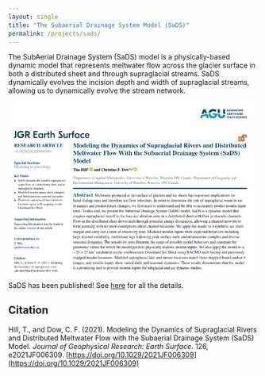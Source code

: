 ```yaml
---
layout: single
title: "The Subaerial Drainage System Model (SaDS)"
permalink: /projects/sads/
---
```


The SubAerial Drainage System (SaDS) model is a physically-based dynamic model that represents meltwater flow across the glacier surface in both a distributed sheet and through supraglacial streams. SaDS dynamically evolves the incision depth and width of supraglacial streams, allowing us to dynamically evolve the stream network.

![](/assets/images/projects/03_sads/sads_paper_header.png)

SaDS has been published! See [here](https://doi.org/10.1029/2021JF006309) for all the details.

## Citation

Hill, T., and Dow, C. F. (2021). Modeling the Dynamics of Supraglacial Rivers and Distributed Meltwater Flow with the Subaerial Drainage System (SaDS) Model. *Journal of Geophysical Research: Earth Surface*. 126, e2021JF006309. [https://doi.org/10.1029/2021JF006309](https://doi.org/10.1029/2021JF006309)